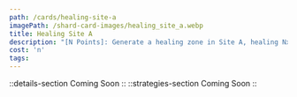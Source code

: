 ```yaml
---
path: /cards/healing-site-a
imagePath: /shard-card-images/healing_site_a.webp
title: Healing Site A
description: "[N Points]: Generate a healing zone in Site A, healing Nx2 HP per second."
cost: 'n'
tags:
---
```

::details-section
Coming Soon
::
::strategies-section
Coming Soon
::